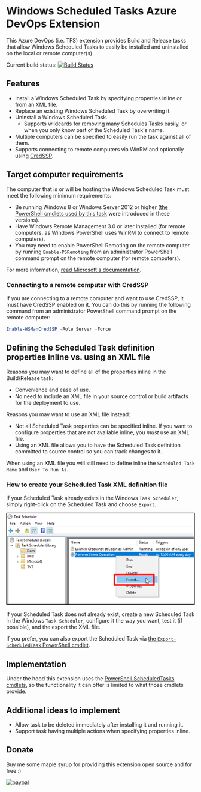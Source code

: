 # Windows Scheduled Tasks Azure DevOps Extension

This Azure DevOps (i.e. TFS) extension provides Build and Release tasks that allow Windows Scheduled Tasks to easily be installed and uninstalled on the local or remote computer(s).

Current build status: [![Build Status](https://dev.azure.com/deadlydog/AzureDevOps.WindowsScheduledTasks/_apis/build/status/AzureDevOps.WindowsScheduledTasks?branchName=master)](https://dev.azure.com/deadlydog/AzureDevOps.WindowsScheduledTasks/_build/latest?definitionId=17&branchName=master)


## Features

* Install a Windows Scheduled Task by specifying properties inline or from an XML file.
* Replace an existing Windows Scheduled Task by overwriting it.
* Uninstall a Windows Scheduled Task.
  * Supports wildcards for removing many Schedules Tasks easily, or when you only know part of the Scheduled Task's name.
* Multiple computers can be specified to easily run the task against all of them.
* Supports connecting to remote computers via WinRM and optionally using [CredSSP][CredSspDocumentationUrl].


## Target computer requirements

The computer that is or will be hosting the Windows Scheduled Task must meet the following minimum requirements:

* Be running Windows 8 or Windows Server 2012 or higher ([the PowerShell cmdlets used by this task][PowerShellScheduledTasksDocumentationUrl] were introduced in these versions).
* Have Windows Remote Management 3.0 or later installed (for remote computers, as Windows PowerShell uses WinRM to connect to remote computers).
* You may need to enable PowerShell Remoting on the remote computer by running `Enable-PSRemoting` from an administrator PowerShell command prompt on the remote computer (for remote computers).

For more information, [read Microsoft's documentation][PowerShellRemotingRequirementsDocumentationUrl].

### Connecting to a remote computer with CredSSP

If you are connecting to a remote computer and want to use CredSSP, it must have CredSSP enabled on it. You can do this by running the following command from an administrator PowerShell command prompt on the remote computer:

```PowerShell
Enable-WSManCredSSP -Role Server -Force
```


## Defining the Scheduled Task definition properties inline vs. using an XML file

Reasons you may want to define all of the properties inline in the Build/Release task:

* Convenience and ease of use.
* No need to include an XML file in your source control or build artifacts for the deployment to use.

Reasons you may want to use an XML file instead:

* Not all Scheduled Task properties can be specified inline. If you want to configure properties that are not available inline, you _must_ use an XML file.
* Using an XML file allows you to have the Scheduled Task definition committed to source control so you can track changes to it.

When using an XML file you will still need to define inline the `Scheduled Task Name` and `User To Run As`.

### How to create your Scheduled Task XML definition file

If your Scheduled Task already exists in the Windows `Task Scheduler`, simply right-click on the Scheduled Task and choose `Export`.

![Export Windows Scheduled Task screenshot][ExportWindowsScheduledTaskScreenshotImage]

If your Scheduled Task does not already exist, create a new Scheduled Task in the Windows `Task Scheduler`, configure it the way you want, test it (if possible), and the export the XML file.

If you prefer, you can also export the Scheduled Task via [the `Export-ScheduledTask` PowerShell cmdlet][PowerShellExportScheduledTaskDocumentationUrl].


## Implementation

Under the hood this extension uses the [PowerShell ScheduledTasks cmdlets][PowerShellScheduledTasksDocumentationUrl], so the functionality it can offer is limited to what those cmdlets provide.


## Additional ideas to implement

* Allow task to be deleted immediately after installing it and running it.
* Support task having multiple actions when specifying properties inline.


## Donate

Buy me some maple syrup for providing this extension open source and for free :)

[![paypal](https://www.paypalobjects.com/en_US/i/btn/btn_donateCC_LG.gif)](https://www.paypal.com/cgi-bin/webscr?cmd=_s-xclick&hosted_button_id=SW7LX32CWQJKN)


<!-- Links -->
[PowerShellScheduledTasksDocumentationUrl]: https://docs.microsoft.com/en-us/powershell/module/scheduledtasks/?view=win10-ps
[PowerShellExportScheduledTaskDocumentationUrl]: https://docs.microsoft.com/en-us/powershell/module/scheduledtasks/export-scheduledtask?view=win10-ps
[CredSspDocumentationUrl]: https://docs.microsoft.com/en-us/windows/desktop/secauthn/credential-security-support-provider
[PowerShellRemotingRequirementsDocumentationUrl]: https://docs.microsoft.com/en-us/powershell/module/microsoft.powershell.core/about/about_remote_requirements?view=powershell-6
[ExportWindowsScheduledTaskScreenshotImage]: src/Images/ExportWindowsScheduledTaskScreenshot.png